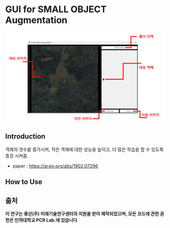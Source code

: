 # GUI for SMALL OBJECT Augmentation
![Example Image](images/example.png "GUI")
## Introduction
객체의 갯수를 증가시켜, 작은 객체에 대한 성능을 높이고, 더 많은 학습을 할 수 있도록 증강 시켜줌. 
- paper : https://arxiv.org/abs/1902.07296

## How to Use

## 출처

**이 연구는 풍산(주) 미래기술연구센터의 지원을 받아 제작되었으며, 모든 코드에 관한 권한은 인하대학교 PCR Lab.에 있습니다**